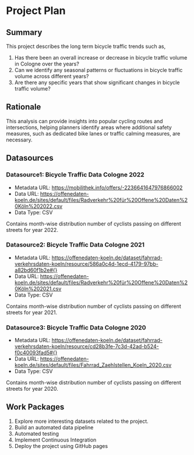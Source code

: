 # Project Plan

## Summary

<!-- Describe your data science project in max. 5 sentences. -->
This project describes the long term bicycle traffic trends such as,
1. Has there been an overall increase or decrease in bicycle traffic volume in Cologne over the years?
2. Can we identify any seasonal patterns or fluctuations in bicycle traffic volume across different years?
3. Are there any specific years that show significant changes in bicycle traffic volume?

## Rationale

<!-- Outline the impact of the analysis, e.g. which pains it solves. -->
This analysis can provide insights into popular cycling routes and intersections, helping planners identify areas where additional safety measures, such as dedicated bike lanes or traffic calming measures, are necessary.

## Datasources

<!-- Describe each datasources you plan to use in a section. Use the prefic "DatasourceX" where X is the id of the datasource. -->

### Datasource1: Bicycle Traffic Data Cologne 2022
* Metadata URL: https://mobilithek.info/offers/-2236641647976866002
* Data URL: https://offenedaten-koeln.de/sites/default/files/Radverkehr%20für%20Offene%20Daten%20Köln%202022.csv
* Data Type: CSV

Contains month-wise distribution number of cyclists passing on different streets for year 2022.

### Datasource2: Bicycle Traffic Data Cologne 2021
* Metadata URL: https://offenedaten-koeln.de/dataset/fahrrad-verkehrsdaten-koeln/resource/586a0c4d-1ecd-4179-97bb-a82bd60f1b2e#{}
* Data URL: https://offenedaten-koeln.de/sites/default/files/Radverkehr%20für%20Offene%20Daten%20Köln%202021.csv
* Data Type: CSV

Contains month-wise distribution number of cyclists passing on different streets for year 2021.



### Datasource3: Bicycle Traffic Data Cologne 2020
* Metadata URL: https://offenedaten-koeln.de/dataset/fahrrad-verkehrsdaten-koeln/resource/cd28b3fe-7c3d-42ad-b524-f0c40093fad5#{}
* Data URL: https://offenedaten-koeln.de/sites/default/files/Fahrrad_Zaehlstellen_Koeln_2020.csv
* Data Type: CSV

Contains month-wise distribution number of cyclists passing on different streets for year 2020.


## Work Packages

<!-- List of work packages ordered sequentially, each pointing to an issue with more details. -->

1. Explore more interesting datasets related to the project.
2. Build an automated data pipeline
3. Automated testing
4. Implement Continuous Integration
5. Deploy the project using GitHub pages
